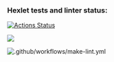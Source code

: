 ### Hexlet tests and linter status:
[![Actions Status](https://github.com/softwalls/frontend-project-lvl1/workflows/hexlet-check/badge.svg)](https://github.com/softwalls/frontend-project-lvl1/actions)

<a href="https://codeclimate.com/github/codeclimate/codeclimate/maintainability"><img src="https://api.codeclimate.com/v1/badges/a99a88d28ad37a79dbf6/maintainability" /></a>

![.github/workflows/make-lint.yml](https://github.com/softwalls/frontend-project-lvl1/workflows/.github/workflows/make-lint.yml/badge.svg?event=push)